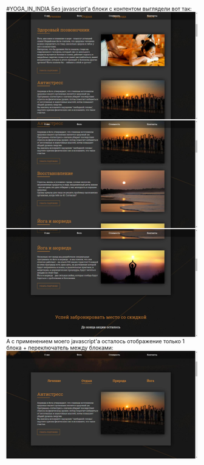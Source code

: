 #YOGA_IN_INDIA
Без javascript'a блоки с контентом выглядели вот так:
![project image without js](https://github.com/ArthurSereda/tabs-on-native-js/blob/master/1.jpg)
![project image without js](https://github.com/ArthurSereda/tabs-on-native-js/blob/master/2.jpg)
![project image without js](https://github.com/ArthurSereda/tabs-on-native-js/blob/master/3.jpg)
А с применением моего javascript'a осталось отображение только 1 блока + переключатель между блоками:
![project image](https://github.com/ArthurSereda/tabs-on-native-js/blob/master/4.jpg)

